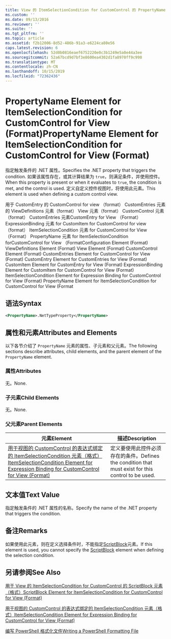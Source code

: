 ```yaml
---
title: View 的 ItemSelectionCondition for CustomControl 的 PropertyName 元素 |Microsoft Docs
ms.custom: ''
ms.date: 09/13/2016
ms.reviewer: ''
ms.suite: ''
ms.tgt_pltfrm: ''
ms.topic: article
ms.assetid: f2b12006-8d52-486b-91a3-e6224ca80e56
caps.latest.revision: 6
ms.openlocfilehash: 52d0b0816eaef6752220e0c3b1249e5a0e44a3ee
ms.sourcegitcommit: 52a67bcd9d7bf3e8600ea4302d1fa8970ff9c998
ms.translationtype: MT
ms.contentlocale: zh-CN
ms.lasthandoff: 10/15/2019
ms.locfileid: "72362436"
---
```

# <a name="propertyname-element-for-itemselectioncondition-for-customcontrol-for-view-format"></a><span data-ttu-id="2babc-102">PropertyName Element for ItemSelectionCondition for CustomControl for View (Format)</span><span class="sxs-lookup"><span data-stu-id="2babc-102">PropertyName Element for ItemSelectionCondition for CustomControl for View (Format)</span></span>

<span data-ttu-id="2babc-103">指定触发条件的 .NET 属性。</span><span class="sxs-lookup"><span data-stu-id="2babc-103">Specifies the .NET property that triggers the condition.</span></span> <span data-ttu-id="2babc-104">如果该属性存在，或其计算结果为 `true`，则满足条件，并使用控件。</span><span class="sxs-lookup"><span data-stu-id="2babc-104">When this property is present or when it evaluates to `true`, the condition is met, and the control is used.</span></span> <span data-ttu-id="2babc-105">定义自定义控件视图时，将使用此元素。</span><span class="sxs-lookup"><span data-stu-id="2babc-105">This element is used when defining a custom control view.</span></span>

<span data-ttu-id="2babc-106">用于 CustomEntry 的 CustomControl for view （format） CustomEntries 元素的 ViewDefinitions 元素（format） View 元素（format） CustomControl 元素（format） CustomEntries 元素CustomEntry for View （Format） ExpressionBinding 元素 for CustomItem for CustomControl for view （format） ItemSelectionCondition 元素 for CustomControl for View （Format） PropertyName 元素 for ItemSelectionCondition forCustomControl for View （Format</span><span class="sxs-lookup"><span data-stu-id="2babc-106">Configuration Element (Format) ViewDefinitions Element (Format) View Element (Format) CustomControl Element (Format) CustomEntries Element for CustomControl for View (Format) CustomEntry Element for CustomEntries for View (Format) CustomItem Element for CustomEntry for View (Format) ExpressionBinding Element for CustomItem for CustomControl for View (Format) ItemSelectionCondition Element for Expression Binding for CustomControl for View (Format) PropertyName Element for ItemSelectionCondition for CustomControl for View (Format</span></span>

## <a name="syntax"></a><span data-ttu-id="2babc-107">语法</span><span class="sxs-lookup"><span data-stu-id="2babc-107">Syntax</span></span>

```xml
<PropertyName>.NetTypeProperty</PropertyName>
```

## <a name="attributes-and-elements"></a><span data-ttu-id="2babc-108">属性和元素</span><span class="sxs-lookup"><span data-stu-id="2babc-108">Attributes and Elements</span></span>

<span data-ttu-id="2babc-109">以下各节介绍了 `PropertyName` 元素的属性、子元素和父元素。</span><span class="sxs-lookup"><span data-stu-id="2babc-109">The following sections describe attributes, child elements, and the parent element of the `PropertyName` element.</span></span>

### <a name="attributes"></a><span data-ttu-id="2babc-110">属性</span><span class="sxs-lookup"><span data-stu-id="2babc-110">Attributes</span></span>

<span data-ttu-id="2babc-111">无。</span><span class="sxs-lookup"><span data-stu-id="2babc-111">None.</span></span>

### <a name="child-elements"></a><span data-ttu-id="2babc-112">子元素</span><span class="sxs-lookup"><span data-stu-id="2babc-112">Child Elements</span></span>

<span data-ttu-id="2babc-113">无。</span><span class="sxs-lookup"><span data-stu-id="2babc-113">None.</span></span>

### <a name="parent-elements"></a><span data-ttu-id="2babc-114">父元素</span><span class="sxs-lookup"><span data-stu-id="2babc-114">Parent Elements</span></span>

|<span data-ttu-id="2babc-115">元素</span><span class="sxs-lookup"><span data-stu-id="2babc-115">Element</span></span>|<span data-ttu-id="2babc-116">描述</span><span class="sxs-lookup"><span data-stu-id="2babc-116">Description</span></span>|
|-------------|-----------------|
|[<span data-ttu-id="2babc-117">用于视图的 CustomControl 的表达式绑定的 ItemSelectionCondition 元素（格式）</span><span class="sxs-lookup"><span data-stu-id="2babc-117">ItemSelectionCondition Element for Expression Binding for CustomControl for View (Format)</span></span>](./itemselectioncondition-element-for-expressionbinding-for-customcontrol-format.md)|<span data-ttu-id="2babc-118">定义要使用此控件必须存在的条件。</span><span class="sxs-lookup"><span data-stu-id="2babc-118">Defines the condition that must exist for this control to be used.</span></span>|

## <a name="text-value"></a><span data-ttu-id="2babc-119">文本值</span><span class="sxs-lookup"><span data-stu-id="2babc-119">Text Value</span></span>

<span data-ttu-id="2babc-120">指定触发条件的 .NET 属性的名称。</span><span class="sxs-lookup"><span data-stu-id="2babc-120">Specify the name of the .NET property that triggers the condition.</span></span>

## <a name="remarks"></a><span data-ttu-id="2babc-121">备注</span><span class="sxs-lookup"><span data-stu-id="2babc-121">Remarks</span></span>

<span data-ttu-id="2babc-122">如果使用此元素，则在定义选择条件时，不能指定[ScriptBlock](./scriptblock-element-for-itemselectioncondition-for-customcontrol-for-view-format.md)元素。</span><span class="sxs-lookup"><span data-stu-id="2babc-122">If this element is used, you cannot specify the [ScriptBlock](./scriptblock-element-for-itemselectioncondition-for-customcontrol-for-view-format.md) element when defining the selection condition.</span></span>

## <a name="see-also"></a><span data-ttu-id="2babc-123">另请参阅</span><span class="sxs-lookup"><span data-stu-id="2babc-123">See Also</span></span>

[<span data-ttu-id="2babc-124">用于 View 的 ItemSelectionCondition for CustomControl 的 ScriptBlock 元素（格式）</span><span class="sxs-lookup"><span data-stu-id="2babc-124">ScriptBlock Element for ItemSelectionCondition for CustomControl for View (Format)</span></span>](./scriptblock-element-for-itemselectioncondition-for-customcontrol-for-view-format.md)

[<span data-ttu-id="2babc-125">用于视图的 CustomControl 的表达式绑定的 ItemSelectionCondition 元素（格式）</span><span class="sxs-lookup"><span data-stu-id="2babc-125">ItemSelectionCondition Element for Expression Binding for CustomControl for View (Format)</span></span>](./itemselectioncondition-element-for-expressionbinding-for-customcontrol-format.md)

[<span data-ttu-id="2babc-126">编写 PowerShell 格式化文件</span><span class="sxs-lookup"><span data-stu-id="2babc-126">Writing a PowerShell Formatting File</span></span>](./writing-a-powershell-formatting-file.md)
